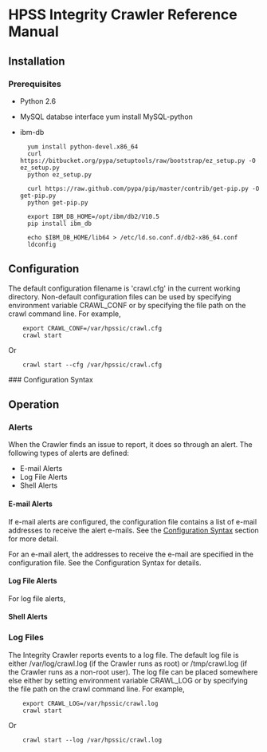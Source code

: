 
# HPSS Integrity Crawler Reference Manual

## Installation

### Prerequisites

* Python 2.6 

* MySQL databse interface
    yum install MySQL-python

* ibm-db

        yum install python-devel.x86_64
        curl https://bitbucket.org/pypa/setuptools/raw/bootstrap/ez_setup.py -O ez_setup.py
        python ez_setup.py

        curl https://raw.github.com/pypa/pip/master/contrib/get-pip.py -O get-pip.py
        python get-pip.py

        export IBM_DB_HOME=/opt/ibm/db2/V10.5
        pip install ibm_db

        echo $IBM_DB_HOME/lib64 > /etc/ld.so.conf.d/db2-x86_64.conf
        ldconfig

## Configuration

The default configuration filename is 'crawl.cfg' in the current
working directory. Non-default configuration files can be used by
specifying environment variable CRAWL_CONF or by specifying the file
path on the crawl command line. For example,

        export CRAWL_CONF=/var/hpssic/crawl.cfg
        crawl start

Or

        crawl start --cfg /var/hpssic/crawl.cfg

<a name="ConfigSyntax">
### Configuration Syntax

## Operation

### Alerts

When the Crawler finds an issue to report, it does so through an
alert. The following types of alerts are defined:

* E-mail Alerts
* Log File Alerts
* Shell Alerts

#### E-mail Alerts

If e-mail alerts are configured, the configuration file contains a
list of e-mail addresses to receive the alert e-mails. See the
[Configuration Syntax](#ConfigSyntax) section for more detail.

For an e-mail alert, the addresses to receive the e-mail are specified
in the configuration file. See the Configuration Syntax for details.

#### Log File Alerts

For log file alerts, 

#### Shell Alerts

### Log Files

The Integrity Crawler reports events to a log file. The default log
file is either /var/log/crawl.log (if the Crawler runs as root) or
/tmp/crawl.log (if the Crawler runs as a non-root user). The log file can be placed somewhere else either by setting environment variable CRAWL_LOG or by specifying the file path on the crawl command line. For example,

        export CRAWL_LOG=/var/hpssic/crawl.log
        crawl start

Or

        crawl start --log /var/hpssic/crawl.log
